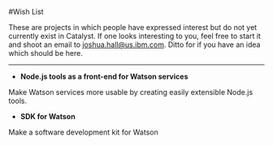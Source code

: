 #Wish List

These are projects in which people have expressed interest but do not yet currently exist in Catalyst. If one looks interesting to you, feel free to start it and shoot an email to [joshua.hall@us.ibm.com](mailto:joshua.halln@us.ibm.com). Ditto for if you have an idea which should be here.

---

- **Node.js tools as a front-end for Watson services**

Make Watson services more usable by creating easily extensible Node.js tools.

- **SDK for Watson**

Make a software development kit for Watson

